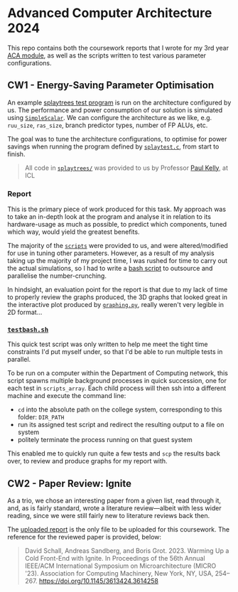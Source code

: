 # Advanced Computer Architecture 2024

This repo contains both the coursework reports that I wrote for my 3rd year [ACA module](https://www.imperial.ac.uk/computing/current-students/courses/60001/), as well as the scripts written to test various parameter configurations.

## CW1 - Energy-Saving Parameter Optimisation

An example [splaytrees test program](./splaytrees/) is run on the architecture configured by us. The performance and power consumption of our solution is simulated using [`SimpleScalar`](https://doi.org/10.1145/268806.268810). We can configure the architecture as we like, e.g. `ruu_size`, `ras_size`, branch predictor types, number of FP ALUs, etc.

The goal was to tune the architecture configurations, to optimise for power savings when running the program defined by [`splaytest.c`](splaytrees/splaytest.c), from start to finish.

> All code in [`splaytrees/`](./splaytrees/) was provided to us by Professor [Paul Kelly](https://profiles.imperial.ac.uk/p.kelly), at ICL

### Report

This is the primary piece of work produced for this task. My approach was to take an in-depth look at the program and analyse it in relation to its hardware-usage as much as possible, to predict which components, tuned which way, would yield the greatest benefits.

The majority of the [`scripts`](./scripts/) were provided to us, and were altered/modified for use in tuning other parameters. However, as a result of my analysis taking up the majority of my project time, I was rushed for time to carry out the actual simulations, so I had to write a [bash script](#testbashsh) to outsource and parallelise the number-crunching.

In hindsight, an evaluation point for the report is that due to my lack of time to properly review the graphs produced, the 3D graphs that looked great in the interactive plot produced by [`graphing.py`](src/graphing.py), really weren't very legible in 2D format...

### [`testbash.sh`](src/testbash.sh)

This quick test script was only written to help me meet the tight time constraints I'd put myself under, so that I'd be able to run multiple tests in parallel.

To be run on a computer within the Department of Computing network, this script spawns multiple background processes in quick succession, one for each test in `scripts_array`. Each child process will then ssh into a different machine and execute the command line:
- `cd` into the absolute path on the college system, corresponding to this folder: `DIR_PATH`
- run its assigned test script and redirect the resulting output to a file on system
- politely terminate the process running on that guest system

This enabled me to quickly run quite a few tests and `scp` the results back over, to review and produce graphs for my report with.

## CW2 - Paper Review: Ignite

As a trio, we chose an interesting paper from a given list, read through it, and, as is fairly standard, wrote a literature review—albeit with less wider reading, since we were still fairly new to literature reviews back then.

The [uploaded report](./cw2-ignite_review.pdf) is the only file to be uploaded for this coursework. The reference for the reviewed paper is provided, below:

> David Schall, Andreas Sandberg, and Boris Grot. 2023. Warming Up a Cold Front-End with Ignite. In Proceedings of the 56th Annual IEEE/ACM International Symposium on Microarchitecture (MICRO '23). Association for Computing Machinery, New York, NY, USA, 254–267. https://doi.org/10.1145/3613424.3614258
